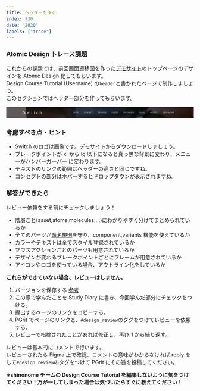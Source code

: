 ```yaml
---
title: ヘッダーを作る
index: 730
date: "2020"
labels: ["trace"]
---
```


### Atomic Design トレース課題

これからの課題では、前回画面遷移図を作った[デモサイト](https://demo.tcd-theme.com/tcd063/)のトップページのデザインを Atomic Design 化してもらいます。  
Design Course Tutorial (Username) の`header`と書かれたページで制作しましょう。  
このセクションではヘッダー部分を作ってもらいます。

![ヘッダー](./img/header.png)

### 考慮すべき点・ヒント

- Switch のロゴは画像です。デモサイトからダウンロードしましょう。
- ブレークポイントが xl から lg 以下になると真っ黒な背景に変わり、メニューがハンバーガーバー に変わります。
- テキストのリンクの範囲はヘッダーの高さと同じですね。
- コンセプトの部分はホバーするとドロップダウンが表示されますね。

### 解答ができたら

レビュー依頼をする前にチェックしましょう！

- 階層ごと(asset,atoms,molecules,...)にわかりやすく分けてまとめられているか
- 全てのパーツが[命名規則](/web/section2-1)を守り、component,variants 機能を使えているか
- カラーやテキストは全てスタイル登録されているか
- マウスアクションごとのパーツも用意されているか
- デザインが変わるブレークポイントごとにフレームが用意されているか
- アイコンやロゴを使っている場合、アウトライン化をしているか

**これらができていない場合、レビューはしません。**

1. バージョンを保存する [参考](/figma/section2-3/)
2. この章で学んだことを Study Diary に書き、今回学んだ部分にチェックをつける。
3. 提出するページのリンクをコピーする。
4. PGrit でページのリンクと、`#design_review`のタグをつけてレビューを依頼する。
5. レビューで指摘されたことがあれば修正し、再び 1 から繰り返す。

レビューは基本的にコメントで行います。  
レビューされたら Figma 上で確認、コメントの意味がわからなければ reply をして`#design_review`のタグをつけて PGrit にその旨を投稿してください。

**※shinonome チームの Design Course Tutorial を編集しないように気をつけてください！万が一してしまった場合は気づいたらすぐに教えてください！**
